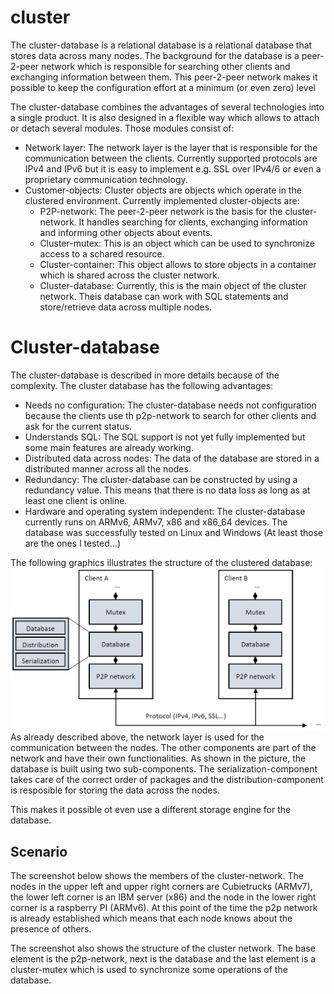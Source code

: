 # cluster
The cluster-database is a relational database is a relational database that stores data across many nodes. The background for the database is a peer-2-peer network which is responsible for searching other clients and exchanging information between them. This peer-2-peer network makes it possible to keep the configuration effort at a minimum (or even zero) level

The cluster-database combines the advantages of several technologies into a single product.
It is also designed in a flexible way which allows to attach or detach several modules.
Those modules consist of:
 - Network layer: The network layer is the layer that is responsible for the communication between the clients.
   Currently supported protocols are IPv4 and IPv6 but it is easy to implement e.g. SSL over IPv4/6 or even a proprietary communication technology.
 - Customer-objects: Cluster objects are objects which operate in the clustered environment. Currently implemented cluster-objects are:
    - P2P-network: The peer-2-peer network is the basis for the cluster-network. It handles searching for clients, exchanging information and informing other objects about events.
    - Cluster-mutex: This is an object which can be used to synchronize access to a schared resource.
    - Cluster-container: This object allows to store objects in a container which is shared across the cluster network.
    - Cluster-database: Currently, this is the main object of the cluster network. Theis database can work with SQL statements and store/retrieve data across multiple nodes.

# Cluster-database
The cluster-database is described in more details because of the complexity. The cluster database has the following advantages:
 - Needs no configuration: The cluster-database needs not configuration because the clients use th p2p-network to search for other clients and ask for the current status.
 - Understands SQL: The SQL support is not yet fully implemented but some main features are already working.
 - Distributed data across nodes: The data of the database are stored in a distributed manner across all the nodes.
 - Redundancy: The cluster-database can be constructed by using a redundancy value. This means that there is no data loss as long as at least one client is online.
 - Hardware and operating system independent: The cluster-database currently runs on ARMv6, ARMv7, x86 and x86_64 devices. The database was successfully tested on Linux and Windows (At least those are the ones I tested...)

The following graphics illustrates the structure of the clustered database:
![cluster-database structure](images/structure.png?raw=true "Structure")
As already described above, the network layer is used for the communication between the nodes.
The other components are part of the network and have their own functionalities.
As shown in the picture, the database is built using two sub-components.
The serialization-component takes care of the correct order of packages and the distribution-component is resposible for storing the data across the nodes.

This makes it possible ot even use a different storage engine for the database.

## Scenario
The screenshot below shows the members of the cluster-network. The nodes in the upper left and upper right corners are Cubietrucks (ARMv7), the lower left corner is an IBM server (x86) and the node in the lower right corner is a raspberry PI (ARMv6).
At this point of the time the p2p network is already established which means that each node knows about the presence of others.

The screenshot also shows the structure of the cluster network.
The base element is the p2p-network, next is the database and the last element is a cluster-mutex which is used to synchronize some operations of the database.
